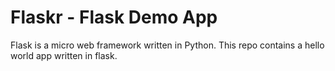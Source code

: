 # Flaskr - Flask Demo App

Flask is a micro web framework written in Python. This repo contains a hello world app written in flask.
